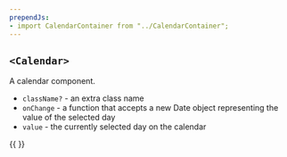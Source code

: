 ```yaml
---
prependJs:
- import CalendarContainer from "../CalendarContainer";
---
```


## `<Calendar>`

A calendar component.

* `className?` - an extra class name
* `onChange` - a function that accepts a new Date object representing the value of the selected day
* `value` - the currently selected day on the calendar

{{
  <CalendarContainer />
}}

